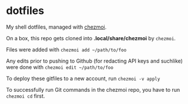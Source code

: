 # dotfiles
My shell dotfiles, managed with [chezmoi](https://www.chezmoi.io/).

On a box, this repo gets cloned into __.local/share/chezmoi__ by `chezmoi`.

Files were added with `chezmoi add ~/path/to/foo`

Any edits prior to pushing to Github (for redacting API keys and suchlike) were done with `chezmoi edit ~/path/to/foo`

To deploy these gitfiles to a new account, run `chezmoi -v apply`

To successfully run Git commands in the chezmoi repo, you have to run `chezmoi cd` first.

